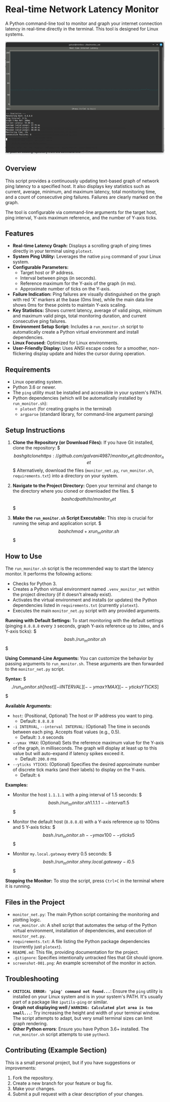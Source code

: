 # Real-time Network Latency Monitor

A Python command-line tool to monitor and graph your internet connection latency in real-time directly in the terminal. This tool is designed for Linux systems.

![Screenshot of Network Monitor](screenshot1.png)

## Overview

This script provides a continuously updating text-based graph of network ping latency to a specified host. It also displays key statistics such as current, average, minimum, and maximum latency, total monitoring time, and a count of consecutive ping failures. Failures are clearly marked on the graph.

The tool is configurable via command-line arguments for the target host, ping interval, Y-axis maximum reference, and the number of Y-axis ticks.

## Features

* **Real-time Latency Graph:** Displays a scrolling graph of ping times directly in your terminal using `plotext`.
* **System Ping Utility:** Leverages the native `ping` command of your Linux system.
* **Configurable Parameters:**
    * Target host or IP address.
    * Interval between pings (in seconds).
    * Reference maximum for the Y-axis of the graph (in ms).
    * Approximate number of ticks on the Y-axis.
* **Failure Indication:** Ping failures are visually distinguished on the graph with red 'X' markers at the base (0ms line), while the main data line shows 0ms for these points to maintain Y-axis scaling.
* **Key Statistics:** Shows current latency, average of valid pings, minimum and maximum valid pings, total monitoring duration, and current consecutive ping failures.
* **Environment Setup Script:** Includes a `run_monitor.sh` script to automatically create a Python virtual environment and install dependencies.
* **Linux Focused:** Optimized for Linux environments.
* **User-Friendly Display:** Uses ANSI escape codes for a smoother, non-flickering display update and hides the cursor during operation.

## Requirements

* Linux operating system.
* Python 3.6 or newer.
* The `ping` utility must be installed and accessible in your system's PATH.
* Python dependencies (which will be automatically installed by `run_monitor.sh`):
    * `plotext` (for creating graphs in the terminal)
    * `argparse` (standard library, for command-line argument parsing)

## Setup Instructions

1.  **Clone the Repository (or Download Files):**
    If you have Git installed, clone the repository:
    $$$bash
    git clone https://github.com/galvani4987/monitor_net.git
    cd monitor_net
    $$$
    Alternatively, download the files (`monitor_net.py`, `run_monitor.sh`, `requirements.txt`) into a directory on your system.

2.  **Navigate to the Project Directory:**
    Open your terminal and change to the directory where you cloned or downloaded the files.
    $$$bash
    cd path/to/monitor_net
    $$$

3.  **Make the `run_monitor.sh` Script Executable:**
    This step is crucial for running the setup and application script.
    $$$bash
    chmod +x run_monitor.sh
    $$$

## How to Use

The `run_monitor.sh` script is the recommended way to start the latency monitor. It performs the following actions:
* Checks for Python 3.
* Creates a Python virtual environment named `.venv_monitor_net` within the project directory (if it doesn't already exist).
* Activates the virtual environment and installs (or updates) the Python dependencies listed in `requirements.txt` (currently `plotext`).
* Executes the main `monitor_net.py` script with any provided arguments.

**Running with Default Settings:**
To start monitoring with the default settings (pinging `8.8.8.8` every `3` seconds, graph Y-axis reference up to `200ms`, and `6` Y-axis ticks):
$$$bash
./run_monitor.sh
$$$

**Using Command-Line Arguments:**
You can customize the behavior by passing arguments to `run_monitor.sh`. These arguments are then forwarded to the `monitor_net.py` script.

**Syntax:**
$$$./run_monitor.sh [host] [-i INTERVAL] [--ymax YMAX] [--yticks YTICKS]$$$

**Available Arguments:**

* `host`: (Positional, Optional) The host or IP address you want to ping.
    * Default: `8.8.8.8`
* `-i INTERVAL`, `--interval INTERVAL`: (Optional) The time in seconds between each ping. Accepts float values (e.g., 0.5).
    * Default: `3.0` seconds
* `--ymax YMAX`: (Optional) Sets the reference maximum value for the Y-axis of the graph, in milliseconds. The graph will display at least up to this value but will auto-expand if latency spikes exceed it.
    * Default: `200.0` ms
* `--yticks YTICKS`: (Optional) Specifies the desired approximate number of discrete tick marks (and their labels) to display on the Y-axis.
    * Default: `6`

**Examples:**

* Monitor the host `1.1.1.1` with a ping interval of 1.5 seconds:
    $$$bash
    ./run_monitor.sh 1.1.1.1 --interval 1.5
    $$$

* Monitor the default host (`8.8.8.8`) with a Y-axis reference up to 100ms and 5 Y-axis ticks:
    $$$bash
    ./run_monitor.sh --ymax 100 --yticks 5
    $$$

* Monitor `my.local.gateway` every 0.5 seconds:
    $$$bash
    ./run_monitor.sh my.local.gateway -i 0.5
    $$$

**Stopping the Monitor:**
To stop the script, press `Ctrl+C` in the terminal where it is running.

## Files in the Project

* `monitor_net.py`: The main Python script containing the monitoring and plotting logic.
* `run_monitor.sh`: A shell script that automates the setup of the Python virtual environment, installation of dependencies, and execution of `monitor_net.py`.
* `requirements.txt`: A file listing the Python package dependencies (currently just `plotext`).
* `README.md`: This file, providing documentation for the project.
* `.gitignore`: Specifies intentionally untracked files that Git should ignore.
* `screenshot-001.png`: An example screenshot of the monitor in action.

## Troubleshooting

* **`CRITICAL ERROR: 'ping' command not found...`**: Ensure the `ping` utility is installed on your Linux system and is in your system's PATH. It's usually part of a package like `iputils-ping` or similar.
* **Graph not displaying well / `WARNING: Calculated plot area is too small...`**: Try increasing the height and width of your terminal window. The script attempts to adapt, but very small terminal sizes can limit graph rendering.
* **Other Python errors**: Ensure you have Python 3.6+ installed. The `run_monitor.sh` script attempts to use `python3`.

## Contributing (Example Section)

This is a small personal project, but if you have suggestions or improvements:
1.  Fork the repository.
2.  Create a new branch for your feature or bug fix.
3.  Make your changes.
4.  Submit a pull request with a clear description of your changes.
